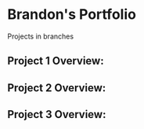# Brandon's Portfolio
Projects in branches

## Project 1 Overview: 

## Project 2 Overview: 

## Project 3 Overview: 
